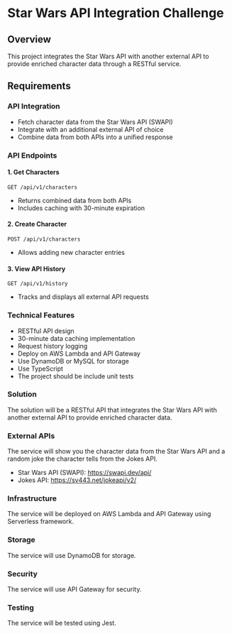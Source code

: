 # Star Wars API Integration Challenge

## Overview

This project integrates the Star Wars API with another external API to provide enriched character data through a RESTful service.

## Requirements

### API Integration

- Fetch character data from the Star Wars API (SWAPI)
- Integrate with an additional external API of choice
- Combine data from both APIs into a unified response

### API Endpoints

#### 1. Get Characters

```
GET /api/v1/characters
```

- Returns combined data from both APIs
- Includes caching with 30-minute expiration

#### 2. Create Character

```
POST /api/v1/characters
```

- Allows adding new character entries

#### 3. View API History

```
GET /api/v1/history
```

- Tracks and displays all external API requests

### Technical Features

- RESTful API design
- 30-minute data caching implementation
- Request history logging
- Deploy on AWS Lambda and API Gateway
- Use DynamoDB or MySQL for storage
- Use TypeScript
- The project should be include unit tests

### Solution

The solution will be a RESTful API that integrates the Star Wars API with another external API to provide enriched character data.

### External APIs

The service will show you the character data from the Star Wars API and a random joke the character tells from the Jokes API.

- Star Wars API (SWAPI): https://swapi.dev/api/
- Jokes API: https://sv443.net/jokeapi/v2/

### Infrastructure

The service will be deployed on AWS Lambda and API Gateway using Serverless framework.

### Storage

The service will use DynamoDB for storage.

### Security

The service will use API Gateway for security.

### Testing

The service will be tested using Jest.
